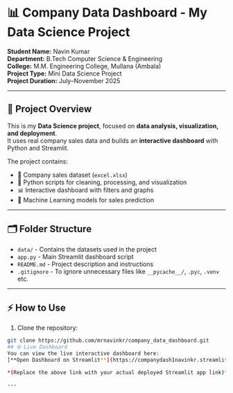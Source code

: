 # 📊 Company Data Dashboard - My Data Science Project

**Student Name:** Navin Kumar   
**Department:** B.Tech Computer Science & Engineering  
**College:** M.M. Engineering College, Mullana (Ambala)  
**Project Type:** Mini Data Science Project  
**Project Duration:** July–November 2025  

---

## 🚀 Project Overview
This is my **Data Science project**, focused on **data analysis, visualization, and deployment**.  
It uses real company sales data and builds an **interactive dashboard** with Python and Streamlit.

The project contains:  
- 📂 Company sales dataset (`excel.xlsx`)  
- 🐍 Python scripts for cleaning, processing, and visualization  
- 📊 Interactive dashboard with filters and graphs  
- 🤖 Machine Learning models for sales prediction  

---

## 🗂️ Folder Structure
- `data/` - Contains the datasets used in the project  
- `app.py` - Main Streamlit dashboard script  
- `README.md` - Project description and instructions  
- `.gitignore` - To ignore unnecessary files like `__pycache__/`, `.pyc`, `.venv` etc.  

---

## ⚡ How to Use
1. Clone the repository:
```bash
git clone https://github.com/mrnavinkr/company_data_dashboard.git
## 🌐 Live Dashboard
You can view the live interactive dashboard here:  
[**Open Dashboard on Streamlit**](https://companydash1navinkr.streamlit.app/)

*(Replace the above link with your actual deployed Streamlit app link)*

---




